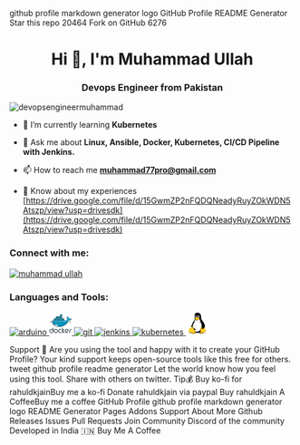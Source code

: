 github profile markdown generator logo
GitHub Profile README Generator
Star this repo
20464
Fork on GitHub
6276

<h1 align="center">Hi 👋, I'm Muhammad Ullah</h1>
<h3 align="center">Devops Engineer from Pakistan</h3>

<p align="left"> <img src="https://komarev.com/ghpvc/?username=devopsengineermuhammad&label=Profile%20views&color=0e75b6&style=flat" alt="devopsengineermuhammad" /> </p>

- 🌱 I’m currently learning **Kubernetes**

- 💬 Ask me about **Linux, Ansible, Docker, Kubernetes, CI/CD Pipeline with Jenkins.**

- 📫 How to reach me **muhammad77pro@gmail.com**

- 📄 Know about my experiences [https://drive.google.com/file/d/15GwmZP2nFQDQNeadyRuyZOkWDN5Atszp/view?usp=drivesdk](https://drive.google.com/file/d/15GwmZP2nFQDQNeadyRuyZOkWDN5Atszp/view?usp=drivesdk)

<h3 align="left">Connect with me:</h3>
<p align="left">
<a href="https://linkedin.com/in/muhammad ullah" target="blank"><img align="center" src="https://raw.githubusercontent.com/rahuldkjain/github-profile-readme-generator/master/src/images/icons/Social/linked-in-alt.svg" alt="muhammad ullah" height="30" width="40" /></a>
</p>

<h3 align="left">Languages and Tools:</h3>
<p align="left"> <a href="https://www.arduino.cc/" target="_blank" rel="noreferrer"> <img src="https://cdn.worldvectorlogo.com/logos/arduino-1.svg" alt="arduino" width="40" height="40"/> </a> <a href="https://www.docker.com/" target="_blank" rel="noreferrer"> <img src="https://raw.githubusercontent.com/devicons/devicon/master/icons/docker/docker-original-wordmark.svg" alt="docker" width="40" height="40"/> </a> <a href="https://git-scm.com/" target="_blank" rel="noreferrer"> <img src="https://www.vectorlogo.zone/logos/git-scm/git-scm-icon.svg" alt="git" width="40" height="40"/> </a> <a href="https://www.jenkins.io" target="_blank" rel="noreferrer"> <img src="https://www.vectorlogo.zone/logos/jenkins/jenkins-icon.svg" alt="jenkins" width="40" height="40"/> </a> <a href="https://kubernetes.io" target="_blank" rel="noreferrer"> <img src="https://www.vectorlogo.zone/logos/kubernetes/kubernetes-icon.svg" alt="kubernetes" width="40" height="40"/> </a> <a href="https://www.linux.org/" target="_blank" rel="noreferrer"> <img src="https://raw.githubusercontent.com/devicons/devicon/master/icons/linux/linux-original.svg" alt="linux" width="40" height="40"/> </a> </p>

Support 🙏
Are you using the tool and happy with it to create your GitHub Profile?
Your kind support keeps open-source tools like this free for others.
tweet github profile readme generator
Let the world know how you feel using this tool. Share with others on twitter.
Tip💰
Buy ko-fi for rahuldkjainBuy me a ko-fi
Donate rahuldkjain via paypal
Buy rahuldkjain A CoffeeBuy me a coffee
GitHub Profile github profile markdown generator logo
README Generator
Pages
Addons
Support
About
More
Github
Releases
Issues
Pull Requests
Join Community
Discord of the community
Developed in India 🇮🇳
Buy Me A Coffee
